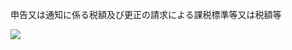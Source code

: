 申告又は通知に係る税額及び更正の請求による課税標準等又は税額等

![](https://www.nta.go.jp/tmp/e8266196-3dd1-4d7c-8494-67234f6ee6ab/images/aff9a171efdfd22789d9feb4ac1a2ef02fd73da9a4458f193ecd1bf1f8e14d89.jpg)